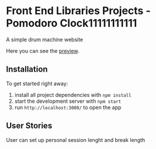 # Front End Libraries Projects - Pomodoro Clock11111111111

A simple drum machine website

Here you can see the [preview](https://Huys952759.github.io/Pomodoro-Clock/).

## Installation

To get started right away:

1. install all project dependencies with ``` npm install ```
2. start the development server with ``` npm start ```
3. run ``` http://localhost:3000/ ``` to open the app

## User Stories

User can set up personal session lenght and break length

